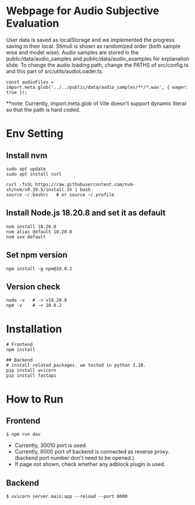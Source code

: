 # Webpage for Audio Subjective Evaluation
User data is saved as localStorage and we implemented the progress saving in their local.
Stimuli is shown as randomized order (both sample wise and model wise).
Audio samples are stored in the public/data/audio_samples and public/data/audio_examples for explanation slide.
To change the audio loading path, change the PATHS of src/config.ts and this part of src/utils/audioLoader.ts. 
```
const audioFiles = import.meta.glob('../../public/data/audio_samples/**/*.wav', { eager: true });
```
**note: Currently, import.meta.glob of Vite doesn't support dynamic literal so that the path is hard coded.

# Env Setting
## Install nvm
```
sudo apt update
sudo apt install curl

curl -fsSL https://raw.githubusercontent.com/nvm-sh/nvm/v0.39.5/install.sh | bash
source ~/.bashrc   # or source ~/.profile
```
## Install Node.js 18.20.8 and set it as default
```
nvm install 18.20.8
nvm alias default 18.20.8
nvm use default
```
## Set npm version
```
npm install -g npm@10.8.2
```
## Version check
```
node -v   # -> v18.20.8
npm -v    # -> 10.8.2
```
# Installation
```
# Frontend
npm install

## Backend
# install related packages. we tested in python 3.10.
pip install uvicorn
pip install fastapi
```

# How to Run
## Frontend
```
$ npm run dev
```
- Currently, 30010 port is used. 
- Currently, 8000 port of backend is connected as reverse proxy. (backend port number don't need to be opened.)
- If page not shown, check whether any adblock plugin is used.

## Backend
```
$ uvicorn server.main:app --reload --port 8000
```